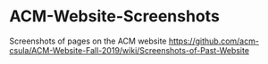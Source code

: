 # ACM-Website-Screenshots
Screenshots of pages on the ACM website
https://github.com/acm-csula/ACM-Website-Fall-2019/wiki/Screenshots-of-Past-Website

